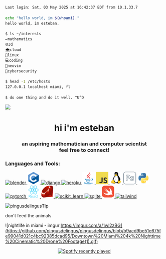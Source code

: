 ``` bash
Last login: Sat, 03 May 2025 at 16:42:37 EDT from 10.1.33.7

echo "hello world, im $(whoami)." 
hello world, im esteban.

$ ls ~/interests
✏️mathematics
🌐3d
🌨️cloud
🐧linux
💻coding
🔨neovim
🚩cybersecurity

$ head -1 /etc/hosts
127.0.0.1 localhost miami, fl 

$ do one thing and do it well. ^U^D 

``` 
 

![](https://github-readme-activity-graph.vercel.app/graph?username=pingusdelingus&theme=tokyo-night&hide_border=true&area=true&custom_title=esteban%27s%20recent%20commits)

<h1 align="center">hi i'm esteban</h1>
<h3 align="center">an aspiring mathematician and computer scientist <br> feel free to connect! </br> </h3>





<h3 align="left">Languages and Tools:</h3>
<p align="left"> <a href="https://www.blender.org/" target="_blank" rel="noreferrer"> <img src="https://download.blender.org/branding/community/blender_community_badge_white.svg" alt="blender" width="40" height="40"/> </a> <a href="https://www.cprogramming.com/" target="_blank" rel="noreferrer"> <img src="https://raw.githubusercontent.com/devicons/devicon/master/icons/c/c-original.svg" alt="c" width="40" height="40"/> </a> <a href="https://www.djangoproject.com/" target="_blank" rel="noreferrer"> <img src="https://cdn.worldvectorlogo.com/logos/django.svg" alt="django" width="40" height="40"/> </a> <a href="https://heroku.com" target="_blank" rel="noreferrer"> <img src="https://www.vectorlogo.zone/logos/heroku/heroku-icon.svg" alt="heroku" width="40" height="40"/> </a> <a href="https://www.java.com" target="_blank" rel="noreferrer"> <img src="https://raw.githubusercontent.com/devicons/devicon/master/icons/java/java-original.svg" alt="java" width="40" height="40"/> </a> <a href="https://developer.mozilla.org/en-US/docs/Web/JavaScript" target="_blank" rel="noreferrer"> <img src="https://raw.githubusercontent.com/devicons/devicon/master/icons/javascript/javascript-original.svg" alt="javascript" width="40" height="40"/> </a> <a href="https://www.linux.org/" target="_blank" rel="noreferrer"> <img src="https://raw.githubusercontent.com/devicons/devicon/master/icons/linux/linux-original.svg" alt="linux" width="40" height="40"/> </a> <a href="https://www.photoshop.com/en" target="_blank" rel="noreferrer"> <img src="https://raw.githubusercontent.com/devicons/devicon/master/icons/photoshop/photoshop-line.svg" alt="photoshop" width="40" height="40"/> </a> <a href="https://www.python.org" target="_blank" rel="noreferrer"> <img src="https://raw.githubusercontent.com/devicons/devicon/master/icons/python/python-original.svg" alt="python" width="40" height="40"/> </a> <a href="https://pytorch.org/" target="_blank" rel="noreferrer"> <img src="https://www.vectorlogo.zone/logos/pytorch/pytorch-icon.svg" alt="pytorch" width="40" height="40"/> </a> <a href="https://reactjs.org/" target="_blank" rel="noreferrer"> <img src="https://raw.githubusercontent.com/devicons/devicon/master/icons/react/react-original-wordmark.svg" alt="react" width="40" height="40"/> </a> <a href="https://www.ruby-lang.org/en/" target="_blank" rel="noreferrer"> <img src="https://raw.githubusercontent.com/devicons/devicon/master/icons/ruby/ruby-original.svg" alt="ruby" width="40" height="40"/> </a> <a href="https://scikit-learn.org/" target="_blank" rel="noreferrer"> <img src="https://upload.wikimedia.org/wikipedia/commons/0/05/Scikit_learn_logo_small.svg" alt="scikit_learn" width="40" height="40"/> </a> <a href="https://www.sqlite.org/" target="_blank" rel="noreferrer"> <img src="https://www.vectorlogo.zone/logos/sqlite/sqlite-icon.svg" alt="sqlite" width="40" height="40"/> </a> <a href="https://developer.apple.com/swift/" target="_blank" rel="noreferrer"> <img src="https://raw.githubusercontent.com/devicons/devicon/master/icons/swift/swift-original.svg" alt="swift" width="40" height="40"/> </a> <a href="https://tailwindcss.com/" target="_blank" rel="noreferrer"> <img src="https://www.vectorlogo.zone/logos/tailwindcss/tailwindcss-icon.svg" alt="tailwind" width="40" height="40"/> </a> </p>


<p><img align="left" src="https://github-readme-stats.vercel.app/api/top-langs?username=pingusdelingus&theme=tokyonight&show_icons=true&locale=en&layout=compact" alt="pingusdelingus" /></p>




> [!TIP]
> don't feed the animals 


![nightlife in miami - imgur https://imgur.com/a/1wl2zBG](https://github.com/pingusdelingus/pingusdelingus/blob/b9acd9be51e675fe99041d021c4bc92385dcad95/Downtown%20Miami%204k%20Nighttime%20Cinematic%20Drone%20Footage(1).gif)

<div align="center">
  <a href="https://open.spotify.com/user/0jlvkqaig52l1d77222seoema">
    <img src="https://spotify-recently-played-readme.vercel.app/api?user=0jlvkqaig52l1d77222seoema&count=3&unique=true" alt="Spotify recently played"  />
  </a>
</div>
